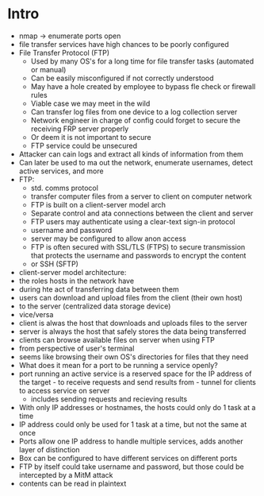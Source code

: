 # Intro
- nmap -> enumerate ports open
- file transfer services have high chances to be poorly configured
- File Transfer Protocol (FTP)
  - Used by many OS's for a long time for file transfer tasks (automated or manual)
  - Can be easily misconfigured if not correctly understood
  - May have a hole created by employee to bypass fle check or firewall rules
  - Viable case we may meet in the wild
  - Can transfer log files from one device to a log collection server
  - Network engineer in charge of config could forget to secure the receiving FRP server properly
  - Or deem it is not important to secure
  - FTP service could be unsecured
- Attacker can cain logs and extract all kinds of information from them
- Can later be used to ma out the network, enumerate usernames, detect active services, and more
- FTP:
  -  std. comms protocol
  -  transfer computer files from a server to client on computer network
  -  FTP is built on a client-server model arch
  -  Separate control and ata connections between the client and server
  -  FTP users may authenticate using a clear-text sign-in protocol
  -  username and password
  -  server may be configured to allow anon access
  -  FTP is often secured with SSL/TLS (FTPS) to secure transmission that protects the username and passwords to encrypt the content
  -  or SSH (SFTP)
-  client-server model architecture:
  -  the roles hosts in the network have
  -  during hte act of transferring data between them
  -  users can download and upload files from the client (their own host)
  -  to the server (centralized data storage device)
  -  vice/versa
-  client is alwas the host that downloads and uploads files to the server
-  server is always the host that safely stores the data being transferred
-  clients can browse available files on server when using FTP
  -  from perspective of user's terminal
  -  seems like browsing their own OS's directories for files that they need
-  What does it mean for a port to be running a service openly?
  -  port running an active service is a reserved space for the IP address of the target
    -  to receive requests and send results from
    -  tunnel for clients to access service on server
      -  includes sending requests and recieving results
-  With only IP addresses or hostnames, the hosts could only do 1 task at a time
-  IP address could only be used for 1 task at a time, but not the same at once
-  Ports allow one IP address to handle multiple services, adds another layer of distinction
-  Box can be configured to have different services on different ports
-  FTP by itself could take username and password, but those could be intercepted by a MitM attack
  - contents can be read in plaintext  
